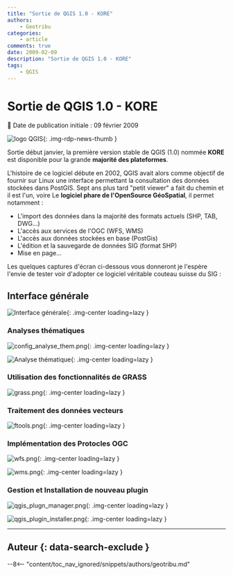 ```yaml
---
title: "Sortie de QGIS 1.0 - KORE"
authors:
    - Geotribu
categories:
    - article
comments: true
date: 2009-02-09
description: "Sortie de QGIS 1.0 - KORE"
tags:
    - QGIS
---
```


# Sortie de QGIS 1.0 - KORE

:calendar: Date de publication initiale : 09 février 2009

![logo QGIS](https://cdn.geotribu.fr/img/logos-icones/logiciels_librairies/qgis.png "logo QGIS"){: .img-rdp-news-thumb }

Sortie début janvier, la première version stable de QGIS (1.0) nommée **KORE** est disponible pour la grande **majorité des plateformes**.

L'histoire de ce logiciel débute en 2002, QGIS avait alors comme objectif de fournir sur Linux une interface permettant la consultation des données stockées dans PostGIS. Sept ans plus tard "petit viewer" a fait du chemin et il est l'un, voire Le **logiciel phare de l'OpenSource GéoSpatial**, il permet notamment :

* L'import des données dans la majorité des formats actuels (SHP, TAB, DWG...)
* L'accès aux services de l'OGC (WFS, WMS)
* L'accès aux données stockées en base (PostGis)
* L'édition et la sauvegarde de données SIG (format SHP)
* Mise en page...

Les quelques captures d'écran ci-dessous vous donneront je l'espère l'envie de tester voir d'adopter ce logiciel véritable couteau suisse du SIG :

## Interface générale

![Interface générale](https://cdn.geotribu.fr/img/articles-blog-rdp/capture-ecran/qgis/qgis_kore_global.webp "Interface générale"){: .img-center loading=lazy }

### Analyses thématiques

![config_analyse_them.png](https://cdn.geotribu.fr/img/articles-blog-rdp/logiciels/qgis/config_analyse_them.png){: .img-center loading=lazy }

![Analyse thématique](https://cdn.geotribu.fr/img/articles-blog-rdp/capture-ecran/qgis/qgis_kore_analyse_thematique.png "Analyse thématique"){: .img-center loading=lazy }

### Utilisation des fonctionnalités de GRASS

![grass.png](https://cdn.geotribu.fr/img/articles-blog-rdp/logiciels/qgis/grass.png){: .img-center loading=lazy }

### Traitement des données vecteurs

![ftools.png](https://cdn.geotribu.fr/img/articles-blog-rdp/logiciels/qgis/ftools.png){: .img-center loading=lazy }

### Implémentation des Protocles OGC

![wfs.png](https://cdn.geotribu.fr/img/articles-blog-rdp/logiciels/qgis/wfs.png){: .img-center loading=lazy }

![wms.png](https://cdn.geotribu.fr/img/articles-blog-rdp/logiciels/qgis/wms.png){: .img-center loading=lazy }

### Gestion et Installation de nouveau plugin

![qgis_plugn_manager.png](https://cdn.geotribu.fr/img/articles-blog-rdp/logiciels/qgis/qgis_plugin_manager.png){: .img-center loading=lazy }

![qgis_plugin_installer.png](https://cdn.geotribu.fr/img/articles-blog-rdp/logiciels/qgis/qgis_plugin_installer.png){: .img-center loading=lazy }

----

## Auteur {: data-search-exclude }

--8<-- "content/toc_nav_ignored/snippets/authors/geotribu.md"
